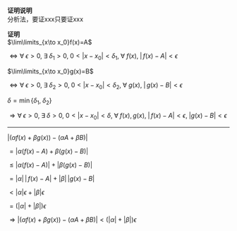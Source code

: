 **证明说明**  
分析法，要证xxx只要证xxx  
  
**证明**  
$\lim\limits_{x\to x_0}f(x)=A$  
  
$\iff\forall\;\epsilon>0,\;\exists\;\delta_1>0,\;0<|x-x_0|<\delta_1,\;\forall\;f(x),\;|\,f(x)-A|<\epsilon$  
  
$\lim\limits_{x\to x_0}g(x)=B$  
  
$\iff\forall\;\epsilon>0,\;\exists\;\delta_2>0,\;0<|x-x_0|<\delta_2,\;\forall\;g(x),\;|\,g(x)-B|<\epsilon$  
  
$\delta=\min\{\delta_1,\;\delta_2\}$  
  
$\Rightarrow\forall\;\epsilon>0,\;\exists\;\delta>0,\;0<|x-x_0|<\delta,\;\forall\;f(x),g(x),\;|\,f(x)-A|<\epsilon,\;|g(x)-B|<\epsilon$  
  
---  
  
$|(\alpha f(x)+\beta g(x))-(\alpha A+\beta B)|$  
  
$=|\alpha(f(x)-A)+\beta(g(x)-B)|$  
  
$\leq |\alpha(f(x)-A)|+|\beta(g(x)-B)|$  
  
$=|\alpha|\,|\,f(x)-A|+|\beta|\,|g(x)-B|$  
  
$<|\alpha|\epsilon+|\beta|\epsilon$  
  
$=(|\alpha|+|\beta|)\epsilon$  
  
$\Rightarrow|(\alpha f(x)+\beta g(x))-(\alpha A+\beta B)|<(|\alpha|+|\beta|)\epsilon$  
